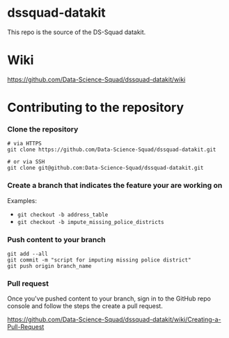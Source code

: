 # dssquad-datakit

This repo is the source of the DS-Squad datakit. 

# Wiki

https://github.com/Data-Science-Squad/dssquad-datakit/wiki

# Contributing to the repository

### Clone the repository

```
# via HTTPS
git clone https://github.com/Data-Science-Squad/dssquad-datakit.git

# or via SSH
git clone git@github.com:Data-Science-Squad/dssquad-datakit.git
```
### Create a branch that indicates the feature your are working on

Examples:

  - `git checkout -b address_table`
  - `git checkout -b impute_missing_police_districts`

### Push content to your branch

```
git add --all
git commit -m "script for imputing missing police district"
git push origin branch_name
```

### Pull request

Once you've pushed content to your branch, sign in to the GitHub repo console and follow the steps the create a pull request.

https://github.com/Data-Science-Squad/dssquad-datakit/wiki/Creating-a-Pull-Request
